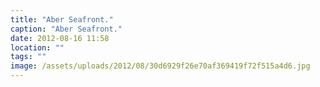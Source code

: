 ```yaml
---
title: "Aber Seafront."
caption: "Aber Seafront."
date: 2012-08-16 11:58
location: ""
tags: ""
image: /assets/uploads/2012/08/30d6929f26e70af369419f72f515a4d6.jpg
---
```

